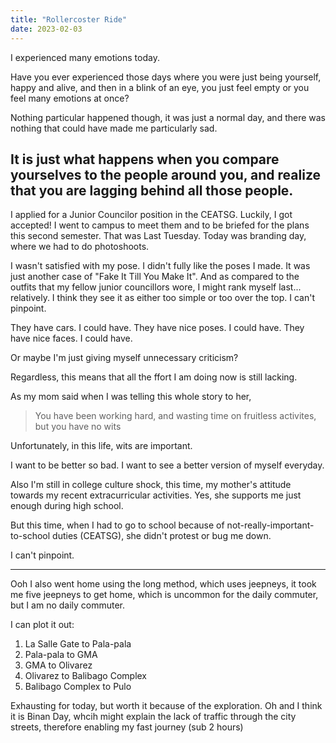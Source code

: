 ```yaml
---
title: "Rollercoster Ride"
date: 2023-02-03
---
```


I experienced many emotions today.

Have you ever experienced those days where you were just being yourself, happy and alive, and then in a blink of an eye, you just feel empty or you feel many emotions at once?

Nothing particular happened though, it was just a normal day, and there was nothing that could have made me particularly sad.

It is just what happens when you compare yourselves to the people around you, and realize that you are lagging behind all those people.
---
I applied for a Junior Councilor position in the CEATSG. Luckily, I got accepted! I went to campus to meet them and to be briefed for the plans this second semester. That was Last Tuesday. Today was branding day, where we had to do photoshoots.

I wasn't satisfied with my pose. I didn't fully like the poses I made. It was just another case of "Fake It Till You Make It". And as compared to the outfits that my fellow junior councillors wore, I might rank myself last... relatively. I think they see it as either too simple or too over the top. I can't pinpoint.


They have cars. I could have.
They have nice poses. I could have.
They have nice faces. I could have.

Or maybe I'm just giving myself unnecessary criticism?

Regardless, this means that all the ffort I am doing now is still lacking. 

As my mom said when I was telling this whole story to her,
> You have been working hard, and wasting time on fruitless activites, but you have no wits

Unfortunately, in this life, wits are important.

I want to be better so bad. I want to see a better version of myself everyday.

Also I'm still in college culture shock, this time, my mother's attitude towards my recent extracurricular activities. Yes, she supports me just enough during high school.

But this time, when I had to go to school because of not-really-important-to-school duties (CEATSG), she didn't protest or bug me down.

I can't pinpoint.

---
Ooh I also went home using the long method, which uses jeepneys, it took me five jeepneys to get home, which is uncommon for the daily commuter, but I am no daily commuter.

I can plot it out:
1. La Salle Gate to Pala-pala
1. Pala-pala to GMA
1. GMA to Olivarez
1. Olivarez to Balibago Complex
1. Balibago Complex to Pulo

Exhausting for today, but worth it because of the exploration.
Oh and I think it is Binan Day, whcih might explain the lack of traffic through the city streets, therefore enabling my fast journey (sub 2 hours)